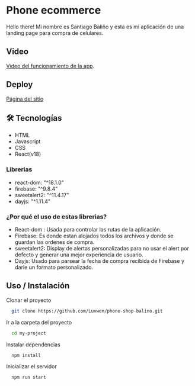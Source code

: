 # Phone ecommerce

Hello there! Mi nombre es Santiago Baliño y esta es mi aplicación de una landing page para compra de celulares.

## Video

[Video del funcionamiento de la app](https://www.youtube.com/watch?v=o75FKSG4ki0&ab_channel=SantiagoBali%C3%B1o).

## Deploy

[Página del sitio](https://phone-app-balino.netlify.app/)

## 🛠 Tecnologías

- HTML
- Javascript
- CSS
- React(v18)

### Librerias

- react-dom: "^18.1.0"
- firebase: "^9.8.4"
- sweetalert2: "^11.4.17"
- dayjs: "^1.11.4"

### ¿Por qué el uso de estas librerias?

- React-dom : Usada para controlar las rutas de la aplicación.
- Firebase: Es donde estan alojados todos los archivos y donde se guardan las ordenes de compra.
- sweetalert2: Display de alertas personalizadas para no usar el alert por defecto y generar una mejor experiencia de usuario.
- Dayjs: Usado para parsear la fecha de compra recibida de Firebase y darle un formato personalizado.

## Uso / Instalación

Clonar el proyecto

```bash
  git clone https://github.com/Luvwen/phone-shop-balino.git
```

Ir a la carpeta del proyecto

```bash
  cd my-project
```

Instalar dependencias

```bash
  npm install
```

Inicializar el servidor

```bash
  npm run start
```
